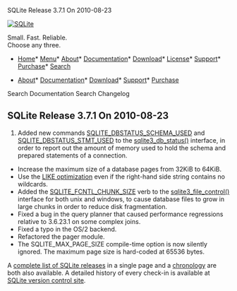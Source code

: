 




SQLite Release 3\.7\.1 On 2010\-08\-23




[![SQLite](../images/sqlite370_banner.gif)](../index.html)


Small. Fast. Reliable.  
Choose any three.


* [Home](../index.html)* [Menu](javascript:void(0))* [About](../about.html)* [Documentation](../docs.html)* [Download](../download.html)* [License](../copyright.html)* [Support](../support.html)* [Purchase](../prosupport.html)* [Search](javascript:void(0))




* [About](../about.html)* [Documentation](../docs.html)* [Download](../download.html)* [Support](../support.html)* [Purchase](../prosupport.html)






Search Documentation
Search Changelog







## SQLite Release 3\.7\.1 On 2010\-08\-23

1. Added new commands [SQLITE\_DBSTATUS\_SCHEMA\_USED](../c3ref/c_dbstatus_options.html#sqlitedbstatusschemaused) and
 [SQLITE\_DBSTATUS\_STMT\_USED](../c3ref/c_dbstatus_options.html#sqlitedbstatusstmtused) to the [sqlite3\_db\_status()](../c3ref/db_status.html) interface, in
 order to report out the amount of memory used to hold the schema and
 prepared statements of a connection.
- Increase the maximum size of a database pages from 32KiB to 64KiB.
- Use the [LIKE optimization](../optoverview.html#like_opt) even if the right\-hand side string contains
 no wildcards.
- Added the [SQLITE\_FCNTL\_CHUNK\_SIZE](../c3ref/c_fcntl_begin_atomic_write.html#sqlitefcntlchunksize) verb to the [sqlite3\_file\_control()](../c3ref/file_control.html)
 interface for both unix and windows, to cause database files to grow in
 large chunks in order to reduce disk fragmentation.
- Fixed a bug in the query planner that caused performance regressions
 relative to 3\.6\.23\.1 on some complex joins.
- Fixed a typo in the OS/2 backend.
- Refactored the pager module.
- The SQLITE\_MAX\_PAGE\_SIZE compile\-time option is now silently ignored.
 The maximum page size is hard\-coded at 65536 bytes.



A [complete list of SQLite releases](../changes.html)
 in a single page and a [chronology](../chronology.html) are both also available.
 A detailed history of every
 check\-in is available at
 [SQLite version control site](https://www.sqlite.org/src/timeline).


